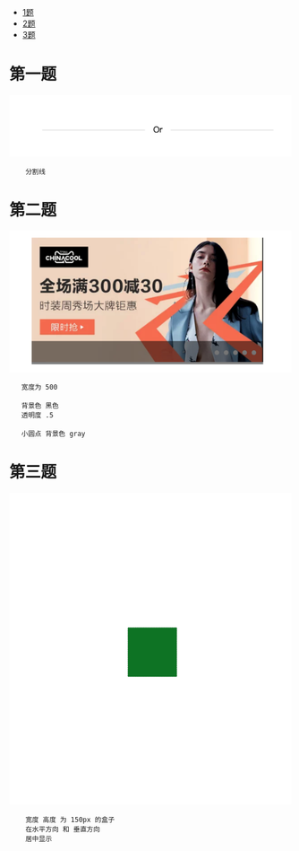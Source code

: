 
- [1题](#task1)
- [2题](#task2)
- [3题](#task3)

<a id = "task1"></a>
# 第一题 
![第一题效果图](./images/2019-9-29/第一题效果图.png)
```
    分割线
```
<a id = "task2"></a>
# 第二题
![第二题效果图](./images/2019-9-29/第二题效果图.png)

```
   宽度为 500

   背景色 黑色
   透明度 .5

   小圆点 背景色 gray 

```

<a id = "task3"></a>
# 第三题
![第三题效果图](./images/2019-9-29/第三题效果图.png)
```
    宽度 高度 为 150px 的盒子
    在水平方向 和 垂直方向 
    居中显示
```
